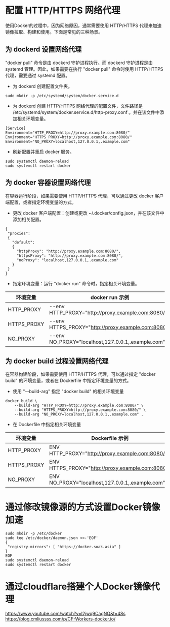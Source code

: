# 配置 HTTP/HTTPS 网络代理

使用Docker的过程中，因为网络原因，通常需要使用 HTTP/HTTPS 代理来加速镜像拉取、构建和使用。下面是常见的三种场景。

## 为 dockerd 设置网络代理

"docker pull" 命令是由 dockerd 守护进程执行。而 dockerd 守护进程是由 systemd 管理。因此，如果需要在执行 "docker pull" 命令时使用 HTTP/HTTPS 代理，需要通过 systemd 配置。

- 为 dockerd 创建配置文件夹。
```
sudo mkdir -p /etc/systemd/system/docker.service.d
```

- 为 dockerd 创建 HTTP/HTTPS 网络代理的配置文件，文件路径是 /etc/systemd/system/docker.service.d/http-proxy.conf 。并在该文件中添加相关环境变量。
```
[Service]
Environment="HTTP_PROXY=http://proxy.example.com:8080/"
Environment="HTTPS_PROXY=http://proxy.example.com:8080/"
Environment="NO_PROXY=localhost,127.0.0.1,.example.com"
```

- 刷新配置并重启 docker 服务。
```
sudo systemctl daemon-reload
sudo systemctl restart docker
```

## 为 docker 容器设置网络代理

在容器运行阶段，如果需要使用 HTTP/HTTPS 代理，可以通过更改 docker 客户端配置，或者指定环境变量的方式。

- 更改 docker 客户端配置：创建或更改 ~/.docker/config.json，并在该文件中添加相关配置。
```
{
 "proxies":
 {
   "default":
   {
     "httpProxy": "http://proxy.example.com:8080/",
     "httpsProxy": "http://proxy.example.com:8080/",
     "noProxy": "localhost,127.0.0.1,.example.com"
   }
 }
}
```

- 指定环境变量：运行 "docker run" 命令时，指定相关环境变量。

| 环境变量    | docker run 示例                                    |
| ----------- | -------------------------------------------------- |
| HTTP_PROXY  | --env HTTP_PROXY="http://proxy.example.com:8080/"  |
| HTTPS_PROXY | --env HTTPS_PROXY="http://proxy.example.com:8080/" |
| NO_PROXY    | --env NO_PROXY="localhost,127.0.0.1,.example.com"  |

## 为 docker build 过程设置网络代理

在容器构建阶段，如果需要使用 HTTP/HTTPS 代理，可以通过指定 "docker build" 的环境变量，或者在 Dockerfile 中指定环境变量的方式。

- 使用 "--build-arg" 指定 "docker build" 的相关环境变量
```
docker build \
    --build-arg "HTTP_PROXY=http://proxy.example.com:8080/" \
    --build-arg "HTTPS_PROXY=http://proxy.example.com:8080/" \
    --build-arg "NO_PROXY=localhost,127.0.0.1,.example.com" .
```

- 在 Dockerfile 中指定相关环境变量

| 环境变量    | Dockerfile 示例                                  |
| ----------- | ------------------------------------------------ |
| HTTP_PROXY  | ENV HTTP_PROXY="http://proxy.example.com:8080/"  |
| HTTPS_PROXY | ENV HTTPS_PROXY="http://proxy.example.com:8080/" |
| NO_PROXY    | ENV NO_PROXY="localhost,127.0.0.1,.example.com"  |



# 通过修改镜像源的方式设置Docker镜像加速
   ```shell
sudo mkdir -p /etc/docker
sudo tee /etc/docker/daemon.json <<-'EOF'
   {
    "registry-mirrors": [ "https://docker.soak.asia" ]
}
EOF
sudo systemctl daemon-reload
sudo systemctl restart docker
   ```


# 通过cloudflare搭建个人Docker镜像代理
https://www.youtube.com/watch?v=l2jwq9CagNQ&t=48s
https://blog.cmliussss.com/p/CF-Workers-docker.io/
